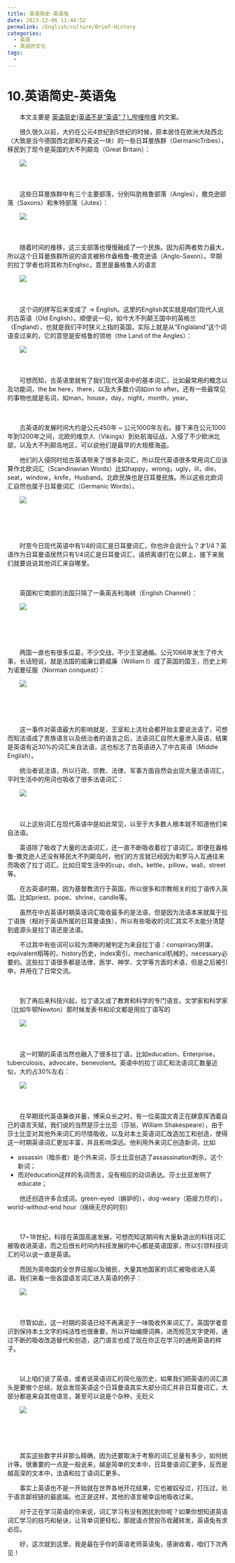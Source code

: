 ```yaml
---
title: 英语简史-英语兔
date: 2023-12-06 11:44:52
permalink: /English/culture/Brief-History
categories:
  - 英语
  - 英语的文化
tags:
  - 
---
```

# 10.英语简史-英语兔

　　本文主要是 [英语简史(英语不是“英语”？)_哔哩哔哩](https://www.bilibili.com/video/BV1Dy4y147XF/) 的文案。

<!-- more -->

　　‍很久很久以前，大约在公元4世纪到5世纪的时候，原本居住在欧洲大陆西北（大致是当今德国西北部和丹麦这一块）的一些日耳曼族群（GermanicTribes），移民到了现今是英国的大不列颠岛（Great Britain）：

　　​![](https://image.peterjxl.com/blog/image-20231206105755-g1vmsiz.png)​

　　‍

　　这些日耳曼族群中有三个主要部落，分别叫肮格鲁部落（Angles），‍‍撒克逊部落（Saxons）和朱特部落（Jutes）：

　　​![](https://image.peterjxl.com/blog/image-20231206105925-pnnl406.png)​

　　‍

　　随着时间的推移，这三支部落也慢慢融成了一个民族。因为前两者势力最大，所以这个日耳曼族群所说的语言被称作盎格鲁-撒克逊语（Anglo-Saxon）。早期的拉丁学者也将其称为Englisc，意思是盎格鲁人的语言

　　​![](https://image.peterjxl.com/blog/image-20231206110024-qekz2i1.png)​

　　‍

　　这个词的拼写后来变成了 → English。这里的English其实就是咱们现代人说的古英语（Old English）。顺便说一句，如今大不列颠王国中的英格兰（England），‍‍也就是我们平时狭义上指的英国，实际上就是从“Englaland”这个词语变过来的，它的意思是安格鲁的领地（the Land of the Angles）：

　　​![](https://image.peterjxl.com/blog/image-20231206110143-608nytu.png)​

　　‍

　　可想而知，古英语里就有了我们现代英语中的基本词汇，‍‍比如最常用的概念以及功能词，the be here，there，以及大多数介词如on to after。‍‍还有一些最常见的事物也就是名词，如man，house，day，night，month，year。‍‍

　　‍

　　古英语的发展时间大约是公元450年 ~ 公元1000年左右。接下来‍‍在公元1000年到1200年之间，北欧的维京人（Vikings）到处航海征战，入侵了不少欧洲北部，以及大不列颠岛地区，‍‍可以说他们是最早的大规模海盗。

　　他们的入侵同时给古英语带来了很多新词汇，所以现代英语很多常用词汇应该算作北欧词汇（Scandinavian Words）比如happy，wrong，ugly，ill，die，seat，window，knife，Husband。‍‍北欧民族也是日耳曼民族。所以这些北欧词汇自然也属于日耳曼词汇（Germanic Words）。‍‍

　　​![](https://image.peterjxl.com/blog/image-20231206110353-4yr5jaa.png)​

　　‍

　　‍

　　时至今日现代英语中有1/4的词汇是日耳曼词汇，你也许会说什么？才1/4？‍‍英语作为日耳曼语居然只有1/4词汇是日耳曼词汇，请把离谱打在公屏上，接下来我们就要说说其他词汇来自哪里。

　　‍

　　英国和它南部的法国只隔了一条英吉利海峡（English Channel）：

　　​​![](https://image.peterjxl.com/blog/image-20231206110526-5e7vtat.png)​​

　　‍

　　‍

　　两国一直也有很多瓜葛，不少交战，不少王室通婚。公元1066年发生了件大事，‍‍长话短说，就是法国的威廉公爵威廉（William I）成了英国的国王，历史上称为诺曼征服（Norman conquest）：

　　​![](https://image.peterjxl.com/blog/image-20231206110515-1dtdnpn.png)​

　　‍

　　‍

　　这一事件对英语最大的影响就是，王室和上流社会都开始主要说法语了，‍‍可想而知法语成了贵族语言以及统治者的语言之后，‍‍法语词汇自然大量渗入英语，‍‍结果是英语有近30%的词汇来自法语，这也标志了古英语进入了中古英语（Middle English）。‍‍

　　统治者说法语，所以行政、宗教、法律、军事方面自然会出现大量法语词汇，平时生活中的用词也吸收了很多法语词汇：

　　​![](https://image.peterjxl.com/blog/image-20231206110906-t2pe7jb.png)​

　　‍

　　以上这些词汇在现代英语中是如此常见，以至于大多数人根本就不知道他们来自法语。

　　英语除了吸收了大量的法语词汇，还一直不断吸收着拉丁语词汇。‍‍即便在盎格鲁-撒克逊人还没有移民大不列颠岛时，他们的方言就已经因为和罗马人互通往来而吸收了拉丁词汇。‍‍比如日常生活中的cup，dish，kettle，pillow，wall，street等。‍‍

　　在古英语时期，因为基督教流行于英国，所以很多和宗教相关的拉丁语传入英国。比如priest、pope、shrine，‍‍candle等。

　　虽然在中古英语时期英语词汇吸收最多的是法语，但是因为法语本来就属于拉丁语族（相对于英语所属的日耳曼语族），‍‍所以有些吸收的词汇其实不太能分清楚到底源头是拉丁语还是法语。‍‍

　　不过其中有些词可以较为清晰的被判定为来自拉丁语：conspiracy阴谋，equivalent相等的，history历史，index索引，mechanical机械的，necessary必要的。这些拉丁语很多都是法律、医学、神学、文学等方面的术语，‍‍但是之后被引申，并用在了日常交流。‍‍

　　‍

　　到了再后来科技兴起，拉丁语又成了教育和科学的专门语言‍‍。文学家和科学家（比如牛顿Newton）那时候发表书和论文都是用拉丁语写的

　　​![](https://image.peterjxl.com/blog/image-20231206111323-zq1j8oa.png)​

　　‍

　　这一时期的英语当然也融入了很多拉丁语，‍‍比如education、Enterprise，tuberculosis，advocate，benevolent。英语中的拉丁词汇和法语词汇数量近似，‍‍大约占30%左右：

　　​![](https://image.peterjxl.com/blog/image-20231206111413-owjdzgj.png)​

　　‍

　　在早期现代英语兼收并蓄，博采众长之时，有一位英国文青正在肆意挥洒着自己的语言天赋，‍‍我们说的当然是莎士比亚（莎翁，William Shakespeare），由于莎士比亚对其他外来词汇的尽情吸收，以及对本土英语词汇改造加工和创造，‍‍使得这一时期英语词汇更加丰富，并且影响深远。他利用外来词汇创造新词，‍‍比如

* assassin（暗杀者）是个外来词，莎士比亚创造了assassination刺杀，这个新词；
* 而对education这样的名词而言，没有相应的动词表达。莎士比亚发明了educate；

　　他还创造许多合成词，green-eyed（嫉妒的），dog-weary（筋疲力尽的），world-without-end hour（绵绵无尽的时刻）

　　‍

　　17\~18世纪，科技在英国高速发展，‍‍可想而知这期间有大量新造出的科技词汇被吸收进英语，而之后很长时间内科技发展的中心都是英语国家，‍‍所以引领科技词汇的可以说一直是英语。

　　而因为英帝国的全世界征服以及殖民，大量其他国家的词汇被吸收进入英语。‍‍我们来看一些各国语言词汇进入英语的例子：

　　​![](https://image.peterjxl.com/blog/image-20231206113643-rdhslvf.png)​

　　‍

　　尽管如此，这一时期的英语已经不再满足于一味吸收外来词汇了。‍‍英国学者意识到保持本土文字的纯洁性也很重要，所以开始编撰词典，‍‍进而规范文字使用，通过不断的吸收改造替代和创造，这门语言也成了现在你正在学习的通用英语的样子。‍‍

　　‍

　　以上咱们说了英语，或者说英语词汇的简化版历史，如果我们把英语的词汇源头是要做个总结，就会发现‍‍英语这个日耳曼语其实大部分词汇并非日耳曼词汇，大部分都是来自其他语言，甚至可以说是个杂种，‍‍无贬义

　　​![](https://image.peterjxl.com/blog/image-20231206113753-ns0taej.png)​

　　‍

　　‍

　　其实这些数字并非那么精确，因为还要取决于考察的词汇总量有多少，如何统计等。很重要的一点是‍‍一般说来，越是简单的文本中，日耳曼语词汇更多，反而是越高深的文本中，法语和拉丁语词汇更多。‍‍

　　事实上英语也不是一开始就在世界各地开花结果，它也被奴役过，打压过，处于语言鄙视链的最底端。‍‍也正是这样，其他的语言被幸运地吸收过来。

　　对于正在学习英语的你来说，词汇学习有没有困扰到你呢？‍‍如果你想知道英语词汇学习的技巧和秘诀，让背单词更轻松，那就请点赞投币收藏转发，‍‍英语兔有求必应。

　　好，这次就到这里，我是最在乎你的英语老师英语兔，感谢收看，咱们下次再见！
